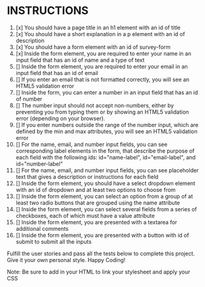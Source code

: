 # INSTRUCTIONS


<!--SAMPLE EXAMPLE-->
<!--https://survey-form.freecodecamp.rocks/-->

1. [x] You should have a page title in an h1 element with an id of title
2. [x] You should have a short explanation in a p element with an id of description
3. [x] You should have a form element with an id of survey-form
4. [x] Inside the form element, you are required to enter your name in an input field that has an id of name and a type of text
5. [] Inside the form element, you are required to enter your email in an input field that has an id of email
6. [] If you enter an email that is not formatted correctly, you will see an HTML5 validation error
7. [] Inside the form, you can enter a number in an input field that has an id of number
8. [] The number input should not accept non-numbers, either by preventing you from typing them or by showing an HTML5 validation error (depending on your browser).
9. [] If you enter numbers outside the range of the number input, which are defined by the min and max attributes, you will see an HTML5 validation error
10. [] For the name, email, and number input fields, you can see corresponding label elements in the form, that describe the purpose of each field with the following ids: id="name-label", id="email-label", and id="number-label"
11. [] For the name, email, and number input fields, you can see placeholder text that gives a description or instructions for each field
12. [] Inside the form element, you should have a select dropdown element with an id of dropdown and at least two options to choose from
13. [] Inside the form element, you can select an option from a group of at least two radio buttons that are grouped using the name attribute
14. [] Inside the form element, you can select several fields from a series of checkboxes, each of which must have a value attribute
15. [] Inside the form element, you are presented with a textarea for additional comments
16. [] Inside the form element, you are presented with a button with id of submit to submit all the inputs

Fulfill the user stories and pass all the tests below to complete this project. Give it your own personal style. Happy Coding!

Note: Be sure to add <link rel="stylesheet" href="styles.css"> in your HTML to link your stylesheet and apply your CSS



<!-- TESTS -->
<!--
Tests
Waiting:You should have an h1 element with an id of title.
Waiting:Your #title should not be empty.
Waiting:You should have a p element with an id of description.
Waiting:Your #description should not be empty.
Waiting:You should have a form element with an id of survey-form.
Waiting:You should have an input element with an id of name.
Waiting:Your #name should have a type of text.
Waiting:Your #name should require input.
Waiting:Your #name should be a descendant of #survey-form.
Waiting:You should have an input element with an id of email.
Waiting:Your #email should have a type of email.
Waiting:Your #email should require input.
Waiting:Your #email should be a descendant of #survey-form.
Waiting:You should have an input element with an id of number.
Waiting:Your #number should be a descendant of #survey-form.
Waiting:Your #number should have a type of number.
Waiting:Your #number should have a min attribute with a numeric value.
Waiting:Your #number should have a max attribute with a numeric value.
Waiting:You should have a label element with an id of name-label.
Waiting:You should have a label element with an id of email-label.
Waiting:You should have a label element with an id of number-label.
Waiting:Your #name-label should contain text that describes the input.
Waiting:Your #email-label should contain text that describes the input.
Waiting:Your #number-label should contain text that describes the input.
Waiting:Your #name-label should be a descendant of #survey-form.
Waiting:Your #email-label should be a descendant of #survey-form.
Waiting:Your #number-label should be a descendant of #survey-form.
Waiting:Your #name should have a placeholder attribute and value.
Waiting:Your #email should have a placeholder attribute and value.
Waiting:Your #number should have a placeholder attribute and value.
Waiting:You should have a select field with an id of dropdown.
Waiting:Your #dropdown should have at least two selectable (not disabled) option elements.
Waiting:Your #dropdown should be a descendant of #survey-form.
Waiting:You should have at least two input elements with a type of radio (radio buttons).
Waiting:You should have at least two radio buttons that are descendants of #survey-form.
Waiting:All your radio buttons should have a value attribute and value.
Waiting:All your radio buttons should have a name attribute and value.
Waiting:Every radio button group should have at least 2 radio buttons.
Waiting:You should have at least two input elements with a type of checkbox (checkboxes) that are descendants of #survey-form.
Waiting:All your checkboxes inside #survey-form should have a value attribute and value.
Waiting:You should have at least one textarea element that is a descendant of #survey-form.
Waiting:You should have an input or button element with an id of submit.
Waiting:Your #submit should have a type of submit.
Waiting:Your #submit should be a descendant of #survey-form.
-->